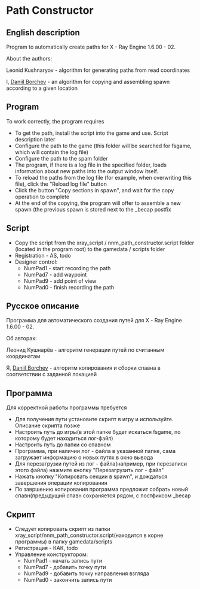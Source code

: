 # Path Constructor

## English description
Program to automatically create paths for X - Ray Engine 1.6.00 - 02.

About the authors:

Leonid Kushnaryov - algorithm for generating paths from read coordinates

I, [Daniil Borchev](https://github.com/daniilborschev) - an algorithm for copying and assembling spawn according to a given location

## Program
To work correctly, the program requires
* To get the path, install the script into the game and use. Script description later
* Configure the path to the game (this folder will be searched for fsgame, which will contain the log file)
* Configure the path to the spam folder
* The program, if there is a log file in the specified folder, loads information about new paths into the output window itself.
* To reload the paths from the log file (for example, when overwriting this file), click the "Reload log file" button
* Click the button "Copy sections in spawn", and wait for the copy operation to complete
* At the end of the copying, the program will offer to assemble a new spawn (the previous spawn is stored next to the _becap postfix

## Script
* Copy the script from the xray_script / nnm_path_constructor.script folder (located in the program root) to the gamedata / scripts folder
* Registration - AS, todo
* Designer control:
   * NumPad1 - start recording the path
   * NumPad7 - add waypoint
   * NumPad9 - add point of view
   * NumPad0 - finish recording the path

## Русское описание
Программа для автоматического создания путей для X - Ray Engine 1.6.00 - 02.

Об авторах:

Леонид Кушнарёв - алгоритм генерации путей по считанным координатам

Я, [Daniil Borchev](https://github.com/daniilborschev) - алгоритм копирования и сборки спавна в соответствии с заданной локацией

## Программа
Для корректной работы программы требуется
* Для получения пути установите скрипт в игру и используйте. Описание скрипта позже
* Настроить путь до игры(в этой папке будет искаться fsgame, по которому будет находиться лог-файл)
* Настроить путь до папки со спавном
* Программа, при наличии лог - файла в указанной папке, сама загружает информацию о новых путях в окно вывода
* Для перезагрузки путей из лог - файла(например, при перезаписи этого файла) нажмите кнопку "Перезагрузить лог - файл" 
* Нажать кнопку "Копировать секции в spawn", и дождаться завершения операции копирования
* По завршению копирования программа предложит собрать новый спавн(предыдущий спавн сохраняется рядом, с постфиксом _becap

## Скрипт
* Следует копировать скрипт из папки xray_script/nnm_path_constructor.script(находится в корне программы) в папку gamedata/scripts
* Регистрация - КАК, todo
* Управление конструктором:
    * NumPad1 - начать запись пути
    * NumPad7 - добавить точку пути
    * NumPad9 - добавить точку направления взгляда
    * NumPad0 - закончить запись пути
